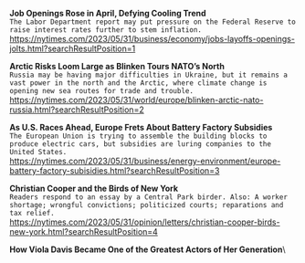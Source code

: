 **Job Openings Rose in April, Defying Cooling Trend**\
`The Labor Department report may put pressure on the Federal Reserve to raise interest rates further to stem inflation.`\
https://nytimes.com/2023/05/31/business/economy/jobs-layoffs-openings-jolts.html?searchResultPosition=1

**Arctic Risks Loom Large as Blinken Tours NATO’s North**\
`Russia may be having major difficulties in Ukraine, but it remains a vast power in the north and the Arctic, where climate change is opening new sea routes for trade and trouble.`\
https://nytimes.com/2023/05/31/world/europe/blinken-arctic-nato-russia.html?searchResultPosition=2

**As U.S. Races Ahead, Europe Frets About Battery Factory Subsidies**\
`The European Union is trying to assemble the building blocks to produce electric cars, but subsidies are luring companies to the United States.`\
https://nytimes.com/2023/05/31/business/energy-environment/europe-battery-factory-subisidies.html?searchResultPosition=3

**Christian Cooper and the Birds of New York**\
`Readers respond to an essay by a Central Park birder. Also: A worker shortage; wrongful convictions; politicized courts; reparations and tax relief.`\
https://nytimes.com/2023/05/31/opinion/letters/christian-cooper-birds-new-york.html?searchResultPosition=4

**How Viola Davis Became One of the Greatest Actors of Her Generation**\
